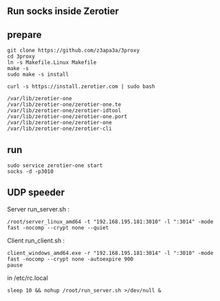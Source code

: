 ## Run socks inside Zerotier

## prepare
```
git clone https://github.com/z3apa3a/3proxy
cd 3proxy
ln -s Makefile.Linux Makefile
make -s
sudo make -s install
```
```
curl -s https://install.zerotier.com | sudo bash
```
```
/var/lib/zerotier-one
/var/lib/zerotier-one/zerotier-one.te
/var/lib/zerotier-one/zerotier-idtool
/var/lib/zerotier-one/zerotier-one.port
/var/lib/zerotier-one/zerotier-one
/var/lib/zerotier-one/zerotier-cli
```


## run
```
sudo service zerotier-one start
socks -d -p3010
```


## UDP speeder

Server run_server.sh :  
```
/root/server_linux_amd64 -t "192.168.195.181:3010" -l ":3014" -mode fast -nocomp --crypt none --quiet
```
Client run_client.sh :  
```
client_windows_amd64.exe -r "192.168.195.181:3014" -l ":3010" -mode fast -nocomp --crypt none -autoexpire 900
pause
```
in /etc/rc.local
```
sleep 10 && nohup /root/run_server.sh >/dev/null &
```